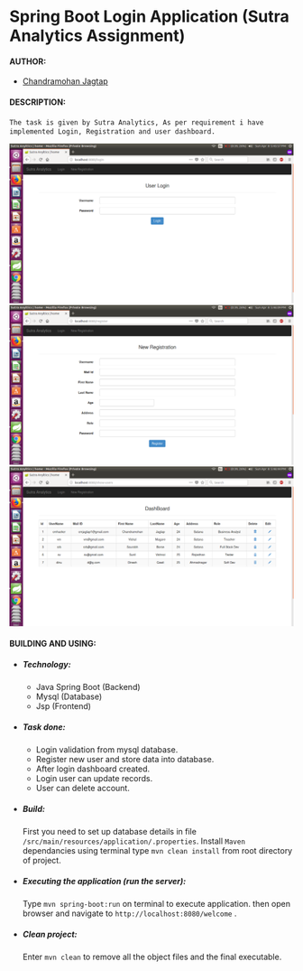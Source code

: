 # Spring Boot Login Application (Sutra Analytics Assignment)

#### AUTHOR:

- [Chandramohan Jagtap](https://github.com/cmjagtap "Chandramohan's github profile")

#### DESCRIPTION:

	The task is given by Sutra Analytics, As per requirement i have implemented Login, Registration and user dashboard. 

![Screenshot](Screenshorts/Screenshot.png)
![Screenshot](Screenshorts/Screenshot1.png)
![Screenshot](Screenshorts/Screenshot2.png)

#### BUILDING AND USING:

- ##### Technology:

	- Java Spring Boot (Backend)
	- Mysql (Database)
	- Jsp (Frontend)
	
- ##### Task done:

	- Login validation from mysql database.
	- Register new user and store data into database.
	- After login dashboard created.
	- Login user can update records.
	- User can delete account.

- ##### Build:

  First you need to set up database details in file `/src/main/resources/application/.properties`.
  Install `Maven` dependancies using terminal type `mvn clean install` from root directory of project.

- ##### Executing the application (run the server):
  
  Type `mvn spring-boot:run` on terminal to execute application. 
  then open browser and navigate to `http://localhost:8080/welcome` .

- ##### Clean project:
  
	Enter `mvn clean` to remove all the object files and the final executable.
  
